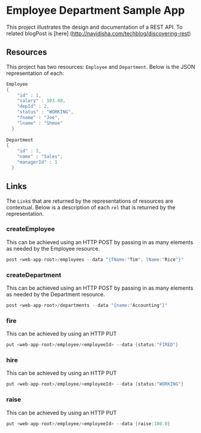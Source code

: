 # Employee Department Sample App
This project illustrates the design and documentation of a REST API. To related blogPost is [here] (http://nayidisha.com/techblog/discovering-rest)

## Resources
This project has two resources: `Employee` and `Department`. Below is the JSON representation of each:

```java
Employee
{
    "id" : 1,
    "salary" : 103.40,
    "depId" : 2,
    "status" : "WORKING",
    "fname" : "Joe",
    "lname" : "Shmoe"
  }
  
Department
{
    "id" : 2,
    "name" : "Sales",
    "managerId" : 1
  }
```


## Links
The `Link`s that are returned by the representations of resources are contextual. Below is a description of each `rel` that is returned by the representation.

### createEmployee
This can be achieved using an HTTP POST by passing in as many elements as needed by the Employee resource.

```java
post <web-app-root>/employees --data "{fName:"Tim", lName:"Rice"}"
```

### createDepartment
This can be achieved using an HTTP POST by passing in as many elements as needed by the Department resource.

```java
post <web-app-root>/departments --data "{name:"Accounting"}"
```

### fire
This can be achieved by using an HTTP PUT 

```java
put <web-app-root>/employee/<employeeId> --data {status:"FIRED"}
```

### hire
This can be achieved by using an HTTP PUT 

```java
put <web-app-root>/employee/<employeeId> --data {status:"WORKING"}
```

### raise
This can be achieved by using an HTTP PUT 

```java
put <web-app-root>/employee/<employeeId> --data {raise:100.0}
```

